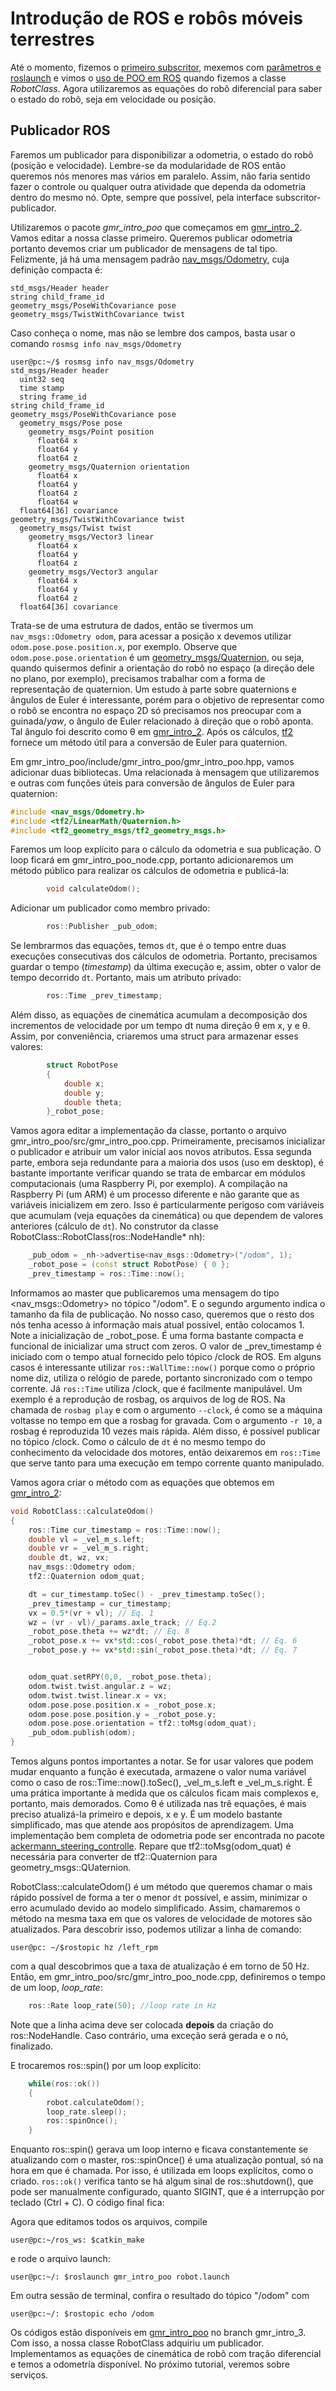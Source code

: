 # Introdução de ROS e robôs móveis terrestres

Até o momento, fizemos o [primeiro subscritor](https://bitbucket.org/grupomecatronica/gmr_intro), mexemos com [parâmetros e roslaunch](https://bitbucket.org/grupomecatronica/gmr_intro_1) e vimos o [uso de POO em ROS](https://bitbucket.org/grupomecatronica/gmr_intro_2) quando fizemos a classe *RobotClass*. Agora utilizaremos as equações do robô diferencial para saber o estado do robô, seja em velocidade ou posição. 

## Publicador ROS

Faremos um publicador para disponibilizar a odometria, o estado do robô (posição e velocidade). Lembre-se da modularidade de ROS então queremos nós menores mas vários em paralelo. Assim, não faria sentido fazer o controle ou qualquer outra atividade que dependa da odometria dentro do mesmo nó. Opte, sempre que possível, pela interface subscritor-publicador. 

Utilizaremos o pacote *gmr_intro_poo* que começamos em [gmr_intro_2](https://bitbucket.org/grupomecatronica/gmr_intro_2). Vamos editar a nossa classe primeiro. Queremos publicar odometria portanto devemos criar um publicador de mensagens de tal tipo. Felizmente, já há uma mensagem padrão [nav_msgs/Odometry](http://docs.ros.org/melodic/api/nav_msgs/html/msg/Odometry.html), cuja definição compacta é:

```
std_msgs/Header header
string child_frame_id
geometry_msgs/PoseWithCovariance pose
geometry_msgs/TwistWithCovariance twist
```

Caso conheça o nome, mas não se lembre dos campos, basta usar o comando `rosmsg info nav_msgs/Odometry`

```console
user@pc:~/$ rosmsg info nav_msgs/Odometry
std_msgs/Header header
  uint32 seq
  time stamp
  string frame_id
string child_frame_id
geometry_msgs/PoseWithCovariance pose
  geometry_msgs/Pose pose
    geometry_msgs/Point position
      float64 x
      float64 y
      float64 z
    geometry_msgs/Quaternion orientation
      float64 x
      float64 y
      float64 z
      float64 w
  float64[36] covariance
geometry_msgs/TwistWithCovariance twist
  geometry_msgs/Twist twist
    geometry_msgs/Vector3 linear
      float64 x
      float64 y
      float64 z
    geometry_msgs/Vector3 angular
      float64 x
      float64 y
      float64 z
  float64[36] covariance
```

Trata-se de uma estrutura de dados, então se tivermos um `nav_msgs::Odometry odom`, para acessar a posição x devemos utilizar `odom.pose.pose.position.x`, por exemplo. Observe que `odom.pose.pose.orientation` é um [geometry_msgs/Quaternion](http://docs.ros.org/melodic/api/geometry_msgs/html/msg/Quaternion.html), ou seja, quando quisermos definir a orientação do robô no espaço (a direção dele no plano, por exemplo), precisamos trabalhar com a forma de representação de quaternion. Um estudo à parte sobre quaternions e ângulos de Euler é interessante, porém para o objetivo de representar como o robô se encontra no espaço 2D só precisamos nos preocupar com a guinada/*yaw*, o ângulo de Euler relacionado à direção que o robô aponta. Tal ângulo foi descrito como &theta; em [gmr_intro_2](https://bitbucket.org/grupomecatronica/gmr_intro_2). Após os cálculos, [tf2](http://wiki.ros.org/tf2/Tutorials/Quaternions) fornece um método útil para a conversão de Euler para quaternion. 

Em gmr_intro_poo/include/gmr_intro_poo/gmr_intro_poo.hpp, vamos adicionar duas bibliotecas. Uma relacionada à mensagem que utilizaremos e outras com funções úteis para conversão de ângulos de Euler para quaternion:
```cpp
#include <nav_msgs/Odometry.h>
#include <tf2/LinearMath/Quaternion.h>
#include <tf2_geometry_msgs/tf2_geometry_msgs.h>
```

Faremos um loop explícito para o cálculo da odometria e sua publicação. O loop ficará em gmr_intro_poo_node.cpp, portanto adicionaremos um método público para realizar os cálculos de odometria e publicá-la:
```cpp
        void calculateOdom();
```

Adicionar um publicador como membro privado:
```cpp
        ros::Publisher _pub_odom;
```

Se lembrarmos das equações, temos `dt`, que é o tempo entre duas execuções consecutivas dos cálculos de odometria. Portanto, precisamos guardar o tempo (*timestamp*) da última execução e, assim, obter o valor de tempo decorrido `dt`. Portanto, mais um atributo privado:
```cpp
        ros::Time _prev_timestamp;
```
Além disso, as equações de cinemática acumulam a decomposição dos incrementos de velocidade por um tempo dt numa direção &theta; em x, y e &theta;. Assim, por conveniência, criaremos uma struct para armazenar esses valores:
```cpp
        struct RobotPose
        {
            double x;
            double y;
            double theta;
        }_robot_pose;
```

Vamos agora editar a implementação da classe, portanto o arquivo gmr_intro_poo/src/gmr_intro_poo.cpp. Primeiramente, precisamos inicializar o publicador e atribuir um valor inicial aos novos atributos. Essa segunda parte, embora seja redundante para a maioria dos usos (uso em desktop), é bastante importante verificar quando se trata de embarcar em módulos computacionais (uma Raspberry Pi, por exemplo). A compilação na Raspberry Pi (um ARM) é um processo diferente e não garante que as variáveis inicializem em zero. Isso é particularmente perigoso com variáveis que acumulam (veja equações da cinemática) ou que dependem de valores anteriores (cálculo de `dt`). No construtor da classe RobotClass::RobotClass(ros::NodeHandle* nh):

```cpp
    _pub_odom = _nh->advertise<nav_msgs::Odometry>("/odom", 1);
    _robot_pose = (const struct RobotPose) { 0 };
    _prev_timestamp = ros::Time::now();
```

 Informamos ao master que publicaremos uma mensagem do tipo <nav_msgs::Odometry> no tópico "/odom". E o segundo argumento indica o tamanho da fila de publicação. No nosso caso, queremos que o resto dos nós tenha acesso à informação mais atual possível, então colocamos 1. Note a inicialização de _robot_pose. É uma forma bastante compacta e funcional de inicializar uma struct com zeros. O valor de _prev_timestamp é iniciado com o tempo atual fornecido pelo tópico /clock de ROS. Em alguns casos é interessante utilizar `ros::WallTime::now()` porque como o próprio nome diz, utiliza o relógio de parede, portanto sincronizado com o tempo corrente. Já `ros::Time` utiliza /clock, que é facilmente manipulável. Um exemplo é a reprodução de rosbag, os arquivos de log de ROS. Na chamada de `rosbag play` e com o argumento `--clock`, é como se a máquina voltasse no tempo em que a rosbag for gravada. Com o argumento `-r 10`, a rosbag é reproduzida 10 vezes mais rápida. Além disso, é possível publicar no tópico /clock. Como o cálculo de `dt` é no mesmo tempo do conhecimento da velocidade dos motores, então deixaremos em `ros::Time` que serve tanto para uma execução em tempo corrente quanto manipulado. 
 
 Vamos agora criar o método com as equações que obtemos em [gmr_intro_2](https://bitbucket.org/grupomecatronica/gmr_intro_2):

```cpp
void RobotClass::calculateOdom()
{
    ros::Time cur_timestamp = ros::Time::now();
    double vl = _vel_m_s.left;
    double vr = _vel_m_s.right;
    double dt, wz, vx;
    nav_msgs::Odometry odom;
    tf2::Quaternion odom_quat;

    dt = cur_timestamp.toSec() - _prev_timestamp.toSec();
    _prev_timestamp = cur_timestamp;
    vx = 0.5*(vr + vl); // Eq. 1                     
    wz = (vr - vl)/_params.axle_track; // Eq.2
    _robot_pose.theta += wz*dt; // Eq. 8
    _robot_pose.x += vx*std::cos(_robot_pose.theta)*dt; // Eq. 6
    _robot_pose.y += vx*std::sin(_robot_pose.theta)*dt; // Eq. 7


    odom_quat.setRPY(0,0, _robot_pose.theta);
    odom.twist.twist.angular.z = wz;
    odom.twist.twist.linear.x = vx;
    odom.pose.pose.position.x = _robot_pose.x;
    odom.pose.pose.position.y = _robot_pose.y;
    odom.pose.pose.orientation = tf2::toMsg(odom_quat);
    _pub_odom.publish(odom);
}
```

Temos alguns pontos importantes a notar. Se for usar valores que podem mudar enquanto a função é executada, armazene o valor numa variável como o caso de ros::Time::now().toSec(), _vel_m_s.left e _vel_m_s.right. É uma prática importante à medida que os cálculos ficam mais complexos e, portanto, mais demorados. Como &theta; é utilizada nas trê equações, é mais preciso atualizá-la primeiro e depois, x e y. É um modelo bastante simplificado, mas que atende aos propósitos de aprendizagem. Uma implementação bem completa de odometria pode ser encontrada no pacote [ackermann_steering_controlle](https://github.com/ros-controls/ros_controllers/blob/melodic-devel/ackermann_steering_controller/include/ackermann_steering_controller/odometry.h). Repare que tf2::toMsg(odom_quat) é necessária para converter de tf2::Quaternion para geometry_msgs::QUaternion.

RobotClass::calculateOdom() é um método que queremos chamar o mais rápido possível de forma a ter o menor `dt` possível, e assim, minimizar o erro acumulado devido ao modelo simplificado. Assim, chamaremos o método na mesma taxa em que os valores de velocidade de motores são atualizados. Para descobrir isso, podemos utilizar a linha de comando:

```console
user@pc: ~/$rostopic hz /left_rpm
```

com a qual descobrimos que a taxa de atualização é em torno de 50 Hz. Então, em gmr_intro_poo/src/gmr_intro_poo_node.cpp, definiremos o tempo de um loop, *loop_rate*:
```cpp
    ros::Rate loop_rate(50); //loop rate in Hz
```
Note que a linha acima deve ser colocada **depois** da criação do ros::NodeHandle. Caso contrário, uma exceção será gerada e o nó, finalizado.

E trocaremos ros::spin() por um loop explícito:
```cpp
    while(ros::ok())
    {
        robot.calculateOdom();
        loop_rate.sleep();
        ros::spinOnce();
    }
```

Enquanto ros::spin() gerava um loop interno e ficava constantemente se atualizando com o master, ros::spinOnce() é uma atualização pontual, só na hora em que é chamada. Por isso, é utilizada em loops explícitos, como o criado. `ros::ok()` verifica tanto se há algum sinal de ros::shutdown(), que pode ser manualmente configurado, quanto SIGINT, que é a interrupção por teclado (Ctrl + C). O código final fica:

Agora que editamos todos os arquivos, compile
```console
user@pc:~/ros_ws: $catkin_make
```
e rode o arquivo launch:
```console
user@pc:~/: $roslaunch gmr_intro_poo robot.launch
```
Em outra sessão de terminal, confira o resultado do tópico "/odom" com

```console
user@pc:~/: $rostopic echo /odom
```
Os códigos estão disponíveis em [gmr_intro_poo](https://bitbucket.org/grupomecatronica/gmr_intro_poo) no branch gmr_intro_3. Com isso, a nossa classe RobotClass adquiriu um publicador. Implementamos as equações de cinemática de robô com tração diferencial e temos a odometria disponível. No próximo tutorial, veremos sobre serviços.
